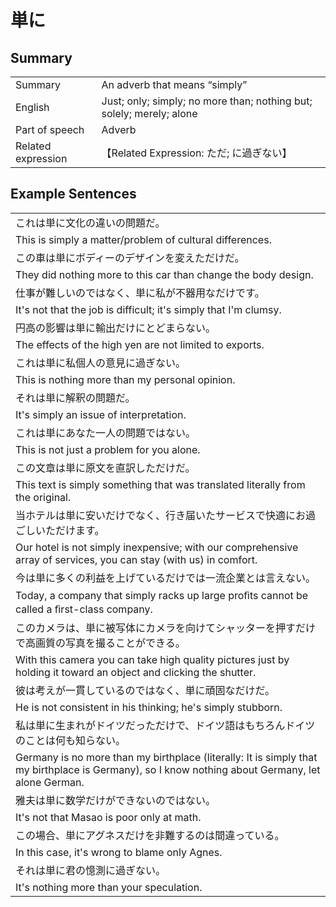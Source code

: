 # 単に

## Summary

<table><tr>   <td>Summary</td>   <td>An adverb that means “simply”</td></tr><tr>   <td>English</td>   <td>Just; only; simply; no more than; nothing but; solely; merely; alone</td></tr><tr>   <td>Part of speech</td>   <td>Adverb</td></tr><tr>   <td>Related expression</td>   <td>【Related Expression: ただ; に過ぎない】</td></tr></table>

## Example Sentences

<table><tr><td>これは単に文化の違いの問題だ。</td></tr><tr><td>This is simply a matter/problem of cultural differences.</td></tr><tr><td>この車は単にボディーのデザインを変えただけだ。</td></tr><tr><td>They did nothing more to this car than change the body design.</td></tr><tr><td>仕事が難しいのではなく、単に私が不器用なだけです。</td></tr><tr><td>It's not that the job is difficult; it's simply that I'm clumsy.</td></tr><tr><td>円高の影響は単に輸出だけにとどまらない。</td></tr><tr><td>The effects of the high yen are not limited to exports.</td></tr><tr><td>これは単に私個人の意見に過ぎない。</td></tr><tr><td>This is nothing more than my personal opinion.</td></tr><tr><td>それは単に解釈の問題だ。</td></tr><tr><td>It's simply an issue of interpretation.</td></tr><tr><td>これは単にあなた一人の問題ではない。</td></tr><tr><td>This is not just a problem for you alone.</td></tr><tr><td>この文章は単に原文を直訳しただけだ。</td></tr><tr><td>This text is simply something that was translated literally from the original.</td></tr><tr><td>当ホテルは単に安いだけでなく、行き届いたサービスで快適にお過ごしいただけます。</td></tr><tr><td>Our hotel is not simply inexpensive; with our comprehensive array of services, you can stay (with us) in comfort.</td></tr><tr><td>今は単に多くの利益を上げているだけでは一流企業とは言えない。</td></tr><tr><td>Today, a company that simply racks up large proﬁts cannot be called a ﬁrst-class company.</td></tr><tr><td>このカメラは、単に被写体にカメラを向けてシャッターを押すだけで高画質の写真を撮ることができる。</td></tr><tr><td>With this camera you can take high quality pictures just by holding it toward an object and clicking the shutter.</td></tr><tr><td>彼は考えが一貫しているのではなく、単に頑固なだけだ。</td></tr><tr><td>He is not consistent in his thinking; he's simply stubborn.</td></tr><tr><td>私は単に生まれがドイツだっただけで、ドイツ語はもちろんドイツのことは何も知らない。</td></tr><tr><td>Germany is no more than my birthplace (literally: It is simply that my birthplace is Germany), so I know nothing about Germany, let alone German.</td></tr><tr><td>雅夫は単に数学だけができないのではない。</td></tr><tr><td>It's not that Masao is poor only at math.</td></tr><tr><td>この場合、単にアグネスだけを非難するのは間違っている。</td></tr><tr><td>In this case, it's wrong to blame only Agnes.</td></tr><tr><td>それは単に君の憶測に過ぎない。</td></tr><tr><td>It's nothing more than your speculation.</td></tr></table>

